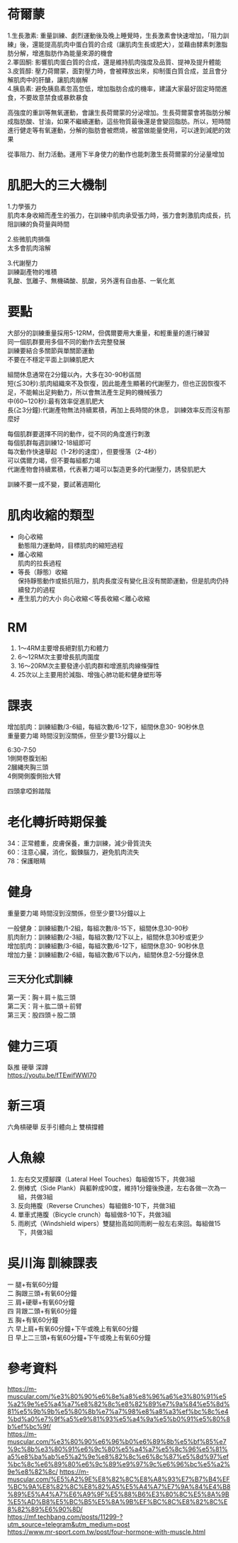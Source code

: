 # 荷爾蒙  
1.生長激素: 重量訓練、劇烈運動後及晚上睡覺時，生長激素會快速增加，「阻力訓練」後，還能提高肌肉中蛋白質的合成（讓肌肉生長或肥大），並藉由酵素刺激脂肪分解，增進脂肪作為能量來源的機會    
2.睪固酮: 影響肌肉蛋白質的合成，還是維持肌肉強度及品質、提神及提升體能  
3.皮質醇: 壓力荷爾蒙，面對壓力時，會被釋放出來，抑制蛋白質合成，並且會分解肌肉中的肝醣，讓肌肉崩解  
4.胰島素: 避免胰島素忽高忽低，增加脂肪合成的機率，建議大家最好固定時間進食，不要故意禁食或暴飲暴食  

高強度的重訓等無氧運動，會讓生長荷爾蒙的分泌增加。生長荷爾蒙會將脂肪分解成脂肪酸、甘油，如果不繼續運動，這些物質最後還是會變回脂肪。所以，短時間進行健走等有氧運動，分解的脂肪會被燃燒，被當做能量使用，可以達到減肥的效果  

從事阻力、耐力活動。運用下半身使力的動作也能刺激生長荷爾蒙的分泌量增加  

# 肌肥大的三大機制
1.力學張力  
肌肉本身收縮而產生的張力，在訓練中肌肉承受張力時，張力會刺激肌肉成長，抗阻訓練的負荷量與時間  

2.些微肌肉損傷  
太多會肌肉溶解  

3.代謝壓力  
訓練副產物的堆積  
乳酸、氫離子、無機磷酸、肌酸，另外還有自由基、一氧化氮  

# 要點
大部分的訓練重量採用5-12RM，但偶爾要用大重量，和輕重量的進行練習  
同一個肌群要用多個不同的動作去完整發展  
訓練要結合多關節與單關節運動  
不要在不穩定平面上訓練肌肥大  

組間休息通常在2分鐘以內，大多在30-90秒區間  
短(≦30秒):肌肉組織來不及恢復，因此能產生顯著的代謝壓力，但也正因恢復不足，不能輸出足夠動力，所以會無法產生足夠的機械張力  
中(60~120秒):最有效率促進肌肥大  
長(≧3分鐘):代謝產物無法持續累積，再加上長時間的休息， 訓練效率反而沒有那麼好  

每個肌群要選擇不同的動作，從不同的角度進行刺激  
每個肌群每週訓練12-18組即可  
每次動作快速舉起（1-2秒的速度），但要慢落（2-4秒）    
可以偶爾力竭，但不要每組都力竭    
代謝產物會持續累積，代表著力竭可以製造更多的代謝壓力，誘發肌肥大  

訓練不要一成不變，要試著週期化 

# 肌肉收縮的類型
* 向心收縮  
動態阻力運動時，目標肌肉的縮短過程  
* 離心收縮  
肌肉的拉長過程  
* 等長（靜態）收縮  
保持靜態動作或抵抗阻力，肌肉長度沒有變化且沒有關節運動，但是肌肉仍持續發力的過程  
* 產生肌力的大小
向心收縮＜等長收縮＜離心收縮  

# RM
1. 1～4RM主要增長絕對肌力和體力  
2. 6～12RM次主要增長肌肉圍度  
3. 16～20RM次主要發達小肌肉群和增進肌肉線條彈性  
4. 25次以上主要用於減脂、增強心肺功能和健身塑形等  


#  課表
增加肌肉：訓練組數/3-6組，每組次數/6-12下，組間休息30- 90秒休息  
重量要力竭 時間沒到沒關係，但至少要13分鐘以上  

6:30-7:50  
1側開卷腹划船   
2膕縄夾胸三頭   
4側開側腹側抬大臂   

四頭拿啞鈴踏階   

# 老化轉折時期保養
34：正常體重，皮膚保養，重力訓練，減少骨質流失  
60：注意心臟，消化，鍛鍊腦力，避免肌肉流失  
78：保護眼睛    

# 健身
重量要力竭 時間沒到沒關係，但至少要13分鐘以上  

一般健身：訓練組數/1-2組，每組次數/8-15下，組間休息30-90秒           
肌肉耐力：訓練組數/2-3組，每組次數/12下以上，組間休息30秒或更少  
增加肌肉：訓練組數/3-6組，每組次數/6-12下，組間休息30- 90秒休息  
增加力量：訓練組數/2-6組，每組次數/6下以內，組間休息2-5分鐘休息  

## 三天分化式訓練
第一天：胸＋肩＋肱三頭  
第二天：背＋肱二頭＋前臂  
第三天：股四頭＋股二頭 

# 健力三項
臥推 硬舉 深蹲  
https://youtu.be/fTEwifWWl70  

# 新三項
六角槓硬舉 反手引體向上 雙槓撐體  

# 人魚線  
1. 左右交叉摸腳踝（Lateral Heel Touches）每組做15下，共做3組   
2. 側棒式（Side Plank）與軀幹成90度，維持1分鐘後換邊，左右各做一次為一組，共做3組  
3. 反向捲腹（Reverse Crunches）每組做8-10下，共做3組  
4. 單車式捲腹（Bicycle crunch）每組做8-10下，共做3組  
5. 雨刷式（Windshield wipers）雙腿抬高如同雨刷一般左右來回。每組做15下，共做3組  

# 吳川海 訓練課表
一   腿+有氧60分鐘  
二   胸跟三頭+有氧60分鐘  
三   肩+硬舉+有氧60分鐘  
四   背跟二頭+有氧60分鐘  
五   胸+有氧60分鐘  
六   早上肩+有氧60分鐘+下午或晚上有氧60分鐘  
日   早上二三頭+有氧60分鐘+下午或晚上有氧60分鐘  

# 參考資料
https://m-muscular.com/%e3%80%90%e6%8e%a8%e8%96%a6%e3%80%91%e5%a2%9e%e5%a4%a7%e8%82%8c%e8%82%89%e7%9a%84%e5%8d%81%e5%9b%9b%e5%80%8b%e7%a7%98%e8%a8%a3%ef%bc%8c%e4%bd%a0%e7%9f%a5%e9%81%93%e5%a4%9a%e5%b0%91%e5%80%8b%ef%bc%9f/  
https://m-muscular.com/%e3%80%90%e6%96%b0%e6%89%8b%e5%bf%85%e7%9c%8b%e3%80%91%e6%9c%80%e5%a4%a7%e5%8c%96%e5%81%a5%e8%ba%ab%e5%a2%9e%e8%82%8c%e6%8c%87%e5%8d%97%ef%bc%8c%e6%89%80%e6%9c%89%e9%97%9c%e6%96%bc%e5%a2%9e%e8%82%8c/
https://m-muscular.com/%E5%A2%9E%E8%82%8C%E8%A8%93%E7%B7%B4%EF%BC%9A%E8%82%8C%E8%82%A5%E5%A4%A7%E7%9A%84%E4%B8%89%E5%A4%A7%E6%A9%9F%E5%88%B6%E3%80%8C%E5%8A%9B%E5%AD%B8%E5%BC%B5%E5%8A%9B%EF%BC%8C%E8%82%8C%E8%82%89%E6%90%8D/  
https://mf.techbang.com/posts/11299-?utm_source=telegram&utm_medium=post    
https://www.mr-sport.com.tw/post/four-hormone-with-muscle.html  
